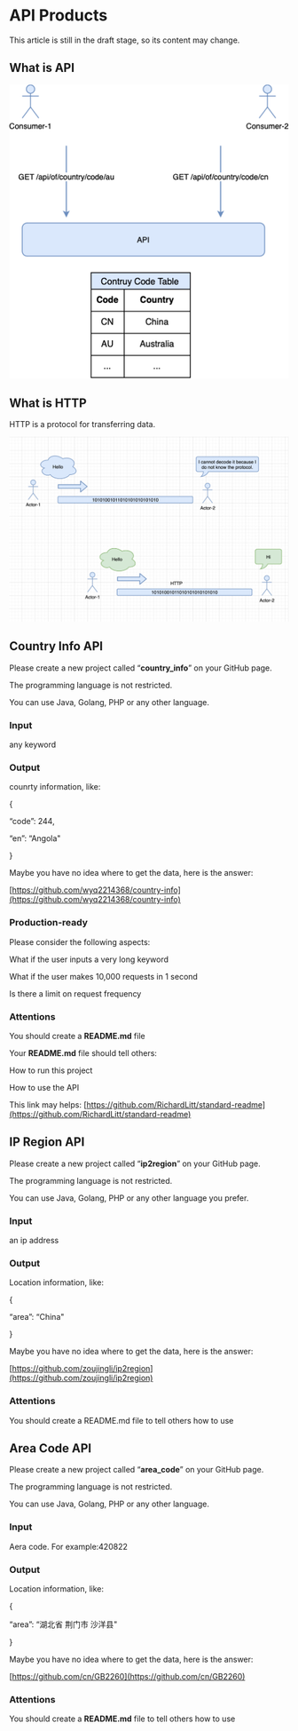 # API Products

This article is still in the draft stage, so its content may change.[](https://github.com/orgs/CofficLab/repositories#api-products)

## What is API

[](https://github.com/orgs/CofficLab/repositories#what-is-api)

![](./images/09-API_Products_1.png)

[](https://github.com/CofficLab/Build-a-Website-with-Laravel/blob/main/images/api.png)

## What is HTTP

[](https://github.com/orgs/CofficLab/repositories#what-is-http)

HTTP is a protocol for transferring data.

[](https://github.com/CofficLab/Build-a-Website-with-Laravel/blob/main/images/http.png)

![](./images/09-API_Products_2.png)

## Country Info API

[](https://github.com/orgs/CofficLab/repositories#country-info-api)

Please create a new project called “**country_info**” on your GitHub page.

The programming language is not restricted.

You can use Java, Golang, PHP or any other language.

### Input

[](https://github.com/orgs/CofficLab/repositories#input)

any keyword

### Output

[](https://github.com/orgs/CofficLab/repositories#output)

counrty information, like:

{

“code”: 244,

“en”: “Angola"

}

Maybe you have no idea where to get the data, here is the answer:

[https://github.com/wyq2214368/country-info](https://github.com/wyq2214368/country-info)

### Production-ready

[](https://github.com/orgs/CofficLab/repositories#production-ready)

Please consider the following aspects:

What if the user inputs a very long keyword

What if the user makes 10,000 requests in 1 second

Is there a limit on request frequency

### Attentions

[](https://github.com/orgs/CofficLab/repositories#attentions)

You should create a **README.md** file

Your **README.md** file should tell others:

How to run this project

How to use the API


This link may helps: [https://github.com/RichardLitt/standard-readme](https://github.com/RichardLitt/standard-readme)

## IP Region API

[](https://github.com/orgs/CofficLab/repositories#ip-region-api)

Please create a new project called “**ip2region**” on your GitHub page.

The programming language is not restricted.

You can use Java, Golang, PHP or any other language you prefer.

### Input

[](https://github.com/orgs/CofficLab/repositories#input-1)

an ip address

### Output

[](https://github.com/orgs/CofficLab/repositories#output-1)

Location information, like:

{

“area”: “China"

}

Maybe you have no idea where to get the data, here is the answer:

[https://github.com/zoujingli/ip2region](https://github.com/zoujingli/ip2region)

### Attentions

[](https://github.com/orgs/CofficLab/repositories#attentions-1)

You should create a README.md file to tell others how to use

## Area Code API

[](https://github.com/orgs/CofficLab/repositories#area-code-api)

Please create a new project called “**area_code**” on your GitHub page.

The programming language is not restricted.

You can use Java, Golang, PHP or any other language.

### Input

[](https://github.com/orgs/CofficLab/repositories#input-2)

Aera code. For example:420822

### Output

[](https://github.com/orgs/CofficLab/repositories#output-2)

Location information, like:

{

“area”: “湖北省 荆门市 沙洋县"

}

Maybe you have no idea where to get the data, here is the answer:

[https://github.com/cn/GB2260](https://github.com/cn/GB2260)

### Attentions

[](https://github.com/orgs/CofficLab/repositories#attentions-2)

You should create a **README.md** file to tell others how to use